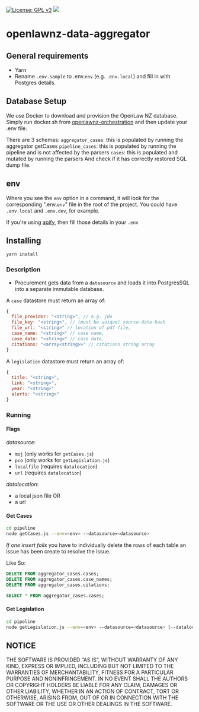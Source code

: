 [![License: GPL v3](https://img.shields.io/badge/License-GPLv3-blue.svg)](https://www.gnu.org/licenses/gpl-3.0)
![](https://badgen.net/dependabot/openlawnz/openlawnz-data-aggregator/214537725=?icon=dependabot)

# openlawnz-data-aggregator

## General requirements

- Yarn
- Rename `.env.sample` to .env.`env` (e.g. `.env.local`) and fill in with Postgres details.

## Database Setup
We use Docker to download and provision the OpenLaw NZ database. Simply run docker.sh from [openlawnz-orchestration](https://github.com/openlawnz/openlawnz-orchestration) and then update your .env file.

There are 3 schemas:
`aggregator_cases`: this is populated by running the aggregator getCases
`pipeline_cases`: this is populated by running the pipeline and is not affected by the parsers
`cases`: this is populated and mutated by running the parsers
And check if it has correctly restored SQL dump file.

## env

Where you see the `env` option in a command, it will look for the corresponding ".env.`env`" file in the root of the project. You could have `.env.local` and `.env.dev`, for example.

If you're using [apify](https://www.apify.com/), then fill those details in your `.env`

## Installing

```bash
yarn install
```

### Description

- Procurement gets data from a `datasource` and loads it into PostgresSQL into a separate immutable database.

A `case` datastore must return an array of:

```javascript
{
  file_provider: "<string>", // e.g. jdo
  file_key: "<string>", // (must be unique) source-date-hash
  file_url: "<string>" // location of pdf file,
  case_name: "<string>" // case name,
  case_date: "<string>" // case date,
  citations: "<array<string>>" // citations string array
}
```

A `legislation` datastore must return an array of:

```javascript
{
  title: "<string>",
  link: "<string>",
  year: "<string>"
  alerts: "<string>"
}
```

### Running

#### Flags

*datasource*:

  - `moj` (only works for `getCases.js`)
  - `pco` (only works for `getLegislation.js`)
  - `localfile` (requires `datalocation`)
  - `url` (requires `datalocation`)

*datalocation*:

  - a local json file OR
  - a url

#### Get Cases

```bash
cd pipeline
node getCases.js --env=<env> --datasource=<datasource>
```

*If one insert fails* you have to individually delete the rows of each table an issue has been create to resolve the issue.

Like So:  
```sql
DELETE FROM aggregator_cases.cases;
DELETE FROM aggregator_cases.case_names;
DELETE FROM aggregator_cases.citations;

SELECT * FROM aggregator_cases.cases;
```

#### Get Legislation

```bash
cd pipeline
node getLegislation.js --env=<env> --datasource=<datasource> [--datalocation=<datalocation>]
```

## NOTICE

THE SOFTWARE IS PROVIDED “AS IS”, WITHOUT WARRANTY OF ANY KIND, EXPRESS OR IMPLIED, INCLUDING BUT NOT LIMITED TO THE WARRANTIES OF MERCHANTABILITY, FITNESS FOR A PARTICULAR PURPOSE AND NONINFRINGEMENT. IN NO EVENT SHALL THE AUTHORS OR COPYRIGHT HOLDERS BE LIABLE FOR ANY CLAIM, DAMAGES OR OTHER LIABILITY, WHETHER IN AN ACTION OF CONTRACT, TORT OR OTHERWISE, ARISING FROM, OUT OF OR IN CONNECTION WITH THE SOFTWARE OR THE USE OR OTHER DEALINGS IN THE SOFTWARE.

